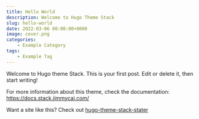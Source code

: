 ```yaml
---
title: Hello World
description: Welcome to Hugo Theme Stack
slug: hello-world
date: 2022-03-06 00:00:00+0000
image: cover.png
categories:
    - Example Category
tags:
    - Example Tag
---
```


Welcome to Hugo theme Stack. This is your first post. Edit or delete it, then start writing!

For more information about this theme, check the documentation: https://docs.stack.jimmycai.com/

Want a site like this? Check out [hugo-theme-stack-stater](https://github.com/CaiJimmy/hugo-theme-stack-starter)

